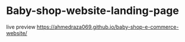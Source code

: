 # Baby-shop-website-landing-page
live preview
https://ahmedraza069.github.io/baby-shop-e-commerce-website/

